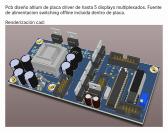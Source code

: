 Pcb diseño altium de placa driver de hasta 5 displays multiplexados.
Fuente de alimentacion switching offline incluida dentro de placa.

Renderización cad:
![alt text](https://raw.githubusercontent.com/federicogramos/led7SegDriverWithPS/refs/heads/main/img_cad.jpg)
